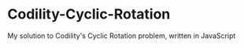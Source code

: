 # Codility-Cyclic-Rotation
My solution to Codility's Cyclic Rotation problem, written in JavaScript
